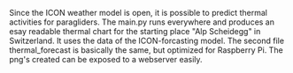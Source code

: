 Since the ICON weather model is open, it is possible to predict thermal activities for paragliders.
The main.py runs everywhere and produces an esay readable thermal chart for the starting place "Alp Scheidegg" in Switzerland. It uses the data of the ICON-forcasting model.
The second file thermal_forecast is basically the same, but optimized for Raspberry Pi. The png's created can be exposed to a webserver easily.

